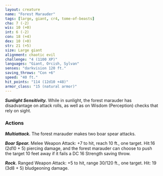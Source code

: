 ```yaml
---
layout: creature
name: "Forest Marauder"
tags: [large, giant, cr4, tome-of-beasts]
cha: 7 (-2)
wis: 10 (+0)
int: 6 (-2)
con: 18 (+4)
dex: 10 (+0)
str: 21 (+5)
size: Large giant
alignment: chaotic evil
challenge: "4 (1100 XP)"
languages: "Giant, Orcish, Sylvan"
senses: "darkvision 120 ft."
saving_throws: "Con +6"
speed: "40 ft."
hit_points: "114 (12d10 +48)"
armor_class: "15 (natural armor)"
---
```


***Sunlight Sensitivity.*** While in sunlight, the forest marauder has disadvantage on attack rolls, as well as on Wisdom (Perception) checks that rely on sight.

### Actions

***Multiattack.*** The forest marauder makes two boar spear attacks.

***Boar Spear.*** Melee Weapon Attack: +7 to hit, reach 10 ft., one target. Hit:16 (2d10 + 5) piercing damage, and the forest marauder can choose to push the target 10 feet away if it fails a DC 16 Strength saving throw.

***Rock.*** Ranged Weapon Attack: +5 to hit, range 30/120 ft., one target. Hit: 19 (3d8 + 5) bludgeoning damage.

